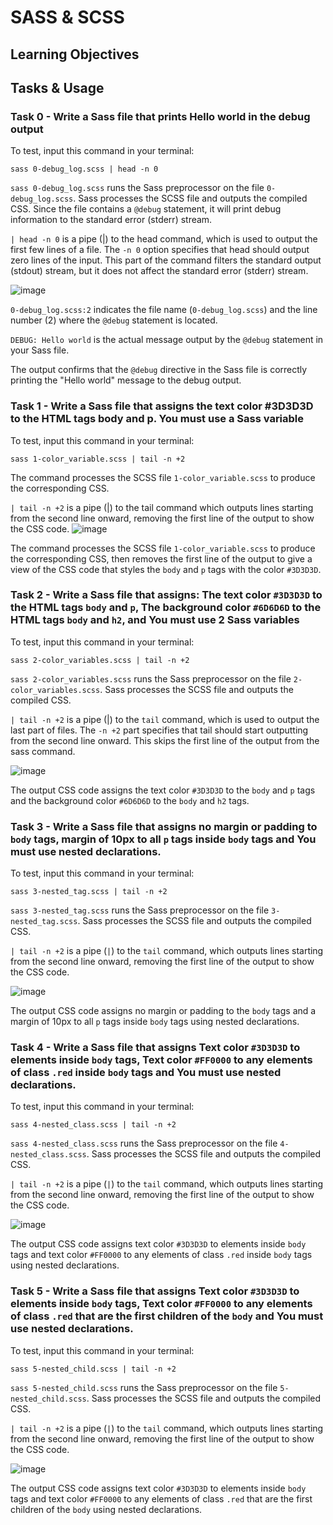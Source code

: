 # SASS & SCSS

## Learning Objectives

## Tasks & Usage

### Task 0 - Write a Sass file that prints Hello world in the debug output

To test, input this command in your terminal:
```
sass 0-debug_log.scss | head -n 0
```
`sass 0-debug_log.scss` runs the Sass preprocessor on the file `0-debug_log.scss`. Sass processes the SCSS file and outputs the compiled CSS. Since the file contains a `@debug` statement, it will print debug information to the standard error (stderr) stream.

`| head -n 0` is a pipe (|) to the head command, which is used to output the first few lines of a file. The `-n 0` option specifies that head should output zero lines of the input. This part of the command filters the standard output (stdout) stream, but it does not affect the standard error (stderr) stream.

![image](https://github.com/ThatsVie/atlas-web_front_end/assets/143755961/3840b9bf-1a36-4d1f-870d-b69f7ac90c57)


`0-debug_log.scss:2` indicates the file name (`0-debug_log.scss`) and the line number (2) where the `@debug` statement is located.

`DEBUG: Hello world` is the actual message output by the `@debug` statement in your Sass file.

The output confirms that the `@debug` directive in the Sass file is correctly printing the "Hello world" message to the debug output.

### Task 1 - Write a Sass file that assigns the text color #3D3D3D to the HTML tags body and p. You must use a Sass variable

To test, input this command in your terminal:
```
sass 1-color_variable.scss | tail -n +2
```

The command processes the SCSS file `1-color_variable.scss` to produce the corresponding CSS.

`| tail -n +2` is a pipe (|) to the tail command which outputs lines starting from the second line onward, removing the first line of the output to show the CSS code.
![image](https://github.com/ThatsVie/atlas-web_front_end/assets/143755961/cf946a90-03de-4753-9192-b8a53ece0f02)

The command processes the SCSS file `1-color_variable.scss` to produce the corresponding CSS, then removes the first line of the output to give a view of the CSS code that styles the `body` and `p` tags with the color `#3D3D3D`.

### Task 2 - Write a Sass file that assigns: The text color `#3D3D3D` to the HTML tags `body` and `p`, The background color `#6D6D6D` to the HTML tags `body` and `h2`, and You must use 2 Sass variables

To test, input this command in your terminal:
```
sass 2-color_variables.scss | tail -n +2
```

`sass 2-color_variables.scss` runs the Sass preprocessor on the file `2-color_variables.scss`. Sass processes the SCSS file and outputs the compiled CSS.

`| tail -n +2` is a pipe (|) to the `tail` command, which is used to output the last part of files. The `-n +2` part specifies that tail should start outputting from the second line onward. This skips the first line of the output from the sass command.

![image](https://github.com/ThatsVie/atlas-web_front_end/assets/143755961/66fa6fa6-0bc1-4375-a4d6-4d08ea3ff514)

The output CSS code assigns the text color `#3D3D3D` to the `body` and `p` tags and the background color `#6D6D6D` to the `body` and `h2` tags.

### Task 3 - Write a Sass file that assigns no margin or padding to `body` tags, margin of 10px to all `p` tags inside `body` tags and You must use nested declarations.

To test, input this command in your terminal:
```
sass 3-nested_tag.scss | tail -n +2
```

`sass 3-nested_tag.scss` runs the Sass preprocessor on the file `3-nested_tag.scss`. Sass processes the SCSS file and outputs the compiled CSS.

`| tail -n +2` is a pipe (`|`) to the `tail` command, which outputs lines starting from the second line onward, removing the first line of the output to show the CSS code.

![image](https://github.com/ThatsVie/atlas-web_front_end/assets/143755961/f541793b-0014-433a-aa18-ee641f4b1965)

The output CSS code assigns no margin or padding to the `body` tags and a margin of 10px to all `p` tags inside `body` tags using nested declarations.

### Task 4 - Write a Sass file that assigns Text color `#3D3D3D` to elements inside `body` tags, Text color `#FF0000` to any elements of class `.red` inside `body` tags and You must use nested declarations.

To test, input this command in your terminal:
```
sass 4-nested_class.scss | tail -n +2
```

`sass 4-nested_class.scss` runs the Sass preprocessor on the file `4-nested_class.scss`. Sass processes the SCSS file and outputs the compiled CSS.

`| tail -n +2` is a pipe (`|`) to the `tail` command, which outputs lines starting from the second line onward, removing the first line of the output to show the CSS code.

![image](https://github.com/ThatsVie/atlas-web_front_end/assets/143755961/b6261b4c-c42e-45dd-b05d-5643b538725d)

The output CSS code assigns text color `#3D3D3D` to elements inside `body` tags and text color `#FF0000` to any elements of class `.red` inside `body` tags using nested declarations.

### Task 5 - Write a Sass file that assigns Text color `#3D3D3D` to elements inside `body` tags, Text color `#FF0000` to any elements of class `.red` that are the first children of the `body` and You must use nested declarations.

To test, input this command in your terminal:
```
sass 5-nested_child.scss | tail -n +2
```

`sass 5-nested_child.scss` runs the Sass preprocessor on the file `5-nested_child.scss`. Sass processes the SCSS file and outputs the compiled CSS.

`| tail -n +2` is a pipe (`|`) to the `tail` command, which outputs lines starting from the second line onward, removing the first line of the output to show the CSS code.

![image](https://github.com/ThatsVie/atlas-web_front_end/assets/143755961/277a6914-cafc-4ebb-9faa-51180a4269a0)

The output CSS code assigns text color `#3D3D3D` to elements inside `body` tags and text color `#FF0000` to any elements of class `.red` that are the first children of the `body` using nested declarations.




















